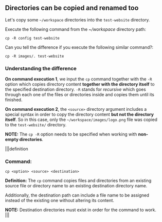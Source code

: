 ## Directories can be copied and renamed too

Let's copy some `~/workspace` directories into the `test-website` directory.

Execute the following command from the _~/workspace_ directory path:

```
cp -R config test-website
```

Can you tell the difference if you execute the following similar command?:

```
cp -R images/. test-website
```

### Understanding the difference

__On command execution 1__, we input the `cp` command together with the `-R` option which copies directory content __together with the directory itself__ to the specified destination directory. `-R` stands for _recursive_ which goes through each one of the files or directories inside and copies them until its finished.

__On command execution 2__, the `<source>` directory argument includes a special syntax in order to copy the directory content __but not the directory itself__. So in this case, only the `~/workspace/images/logo.png` file was copied to the `test-website/` directory. 

__NOTE:__ The `cp -R` option needs to be specified when working with __non-empty directories__.

|||definition
### Command:
```
cp <option> <source> <destination>
```
__Definition:__
The `cp` command copies files and directories from an existing source file or directory name to an existing destination directory name.

Additionally, the destination path can include a file name to be assigned instead of the existing one without altering its content.

__NOTE:__ Destination directories must exist in order for the command to work.
|||